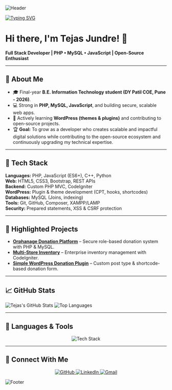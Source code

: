 <!-- Futuristic Header -->
![Header](https://capsule-render.vercel.app/api?type=waving&color=gradient&height=200&section=header&text=Tejas%20Jundre&fontSize=45&animation=fadeIn&fontColor=fff&fontAlignY=40)

<!-- Typing Effect -->
[![Typing SVG](https://readme-typing-svg.herokuapp.com?font=Orbitron&size=25&color=00F5FF&center=true&vCenter=true&width=1000&lines=Full+Stack+Developer+|+PHP+•+JS+•+MySQL+•+WordPress;Open+Source+Enthusiast;Passionate+about+AI+%26+Futuristic+Web+Technologies)](https://git.io/typing-svg)


# Hi there, I'm Tejas Jundre! 👋

**Full Stack Developer | PHP • MySQL • JavaScript | Open-Source Enthusiast**

---

## 🚀 About Me
- 🎓 Final-year **B.E. Information Technology student (DY Patil COE, Pune - 2026)**.
- 💻 Strong in **PHP, MySQL, JavaScript**, and building secure, scalable web apps.
- 🌱 Actively learning **WordPress (themes & plugins)** and contributing to open-source projects.
- 🏆 **Goal:** To grow as a developer who creates scalable and impactful digital solutions while contributing to the open-source ecosystem and continuously upgrading my technical expertise.

---

## 🔧 Tech Stack
**Languages:** PHP, JavaScript (ES6+), C++, Python  
**Web:** HTML5, CSS3, Bootstrap, REST APIs  
**Backend:** Custom PHP MVC, CodeIgniter  
**WordPress:** Plugin & theme development (CPT, hooks, shortcodes)  
**Databases:** MySQL (Joins, indexing)  
**Tools:** Git, GitHub, Composer, XAMPP/LAMP  
**Security:** Prepared statements, XSS & CSRF protection

---

## 🌟 Highlighted Projects
- **[Orphanage Donation Platform](https://github.com/tejasjundre/orphanage-donation-platform)** – Secure role-based donation system with PHP & MySQL.
- **[Multi-Store Inventory](https://github.com/tejasjundre/multistore-main)** – Enterprise inventory management with CodeIgniter.
- **[Simple WordPress Donation Plugin](https://github.com/tejasjundre/wp-simple-donation)** – Custom post type & shortcode-based donation form.

---

## 📈 GitHub Stats
![Tejas's GitHub Stats](https://github-readme-stats.vercel.app/api?username=tejasjundre&show_icons=true&theme=radical)
![Top Languages](https://github-readme-stats.vercel.app/api/top-langs/?username=tejasjundre&layout=compact&theme=radical)

---
## 🚀 Languages & Tools
<p align="center">
  <!-- Languages -->
  <img src="https://skillicons.dev/icons?i=js,php,html,css,react,nodejs,mysql,mongodb,wordpress,cpp,java,python&perline=6" alt="Tech Stack" />
</p>

---

## 🤝 Connect With Me
<p align="center">
  <a href="https://github.com/tejasjundre" target="_blank">
    <img src="https://img.shields.io/badge/GitHub-100000?style=for-the-badge&logo=github&logoColor=white" alt="GitHub"/>
  </a>
  <a href="https://www.linkedin.com/in/tejas-jundre" target="_blank">
    <img src="https://img.shields.io/badge/LinkedIn-0077B5?style=for-the-badge&logo=linkedin&logoColor=white" alt="LinkedIn"/>
  </a>
  <a href="mailto:jundretejas302inc@gmail.com" target="_blank">
    <img src="https://img.shields.io/badge/Gmail-D14836?style=for-the-badge&logo=gmail&logoColor=white" alt="Gmail"/>
  </a>
</p>

<!-- Futuristic Footer -->
![Footer](https://capsule-render.vercel.app/api?type=waving&color=gradient&height=150&section=footer)
